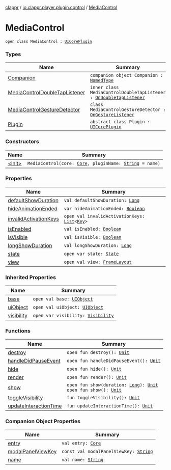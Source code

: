 [clappr](../../index.md) / [io.clappr.player.plugin.control](../index.md) / [MediaControl](./index.md)

# MediaControl

`open class MediaControl : `[`UICorePlugin`](../../io.clappr.player.plugin.core/-u-i-core-plugin/index.md)

### Types

| Name | Summary |
|---|---|
| [Companion](-companion/index.md) | `companion object Companion : `[`NamedType`](../../io.clappr.player.base/-named-type/index.md) |
| [MediaControlDoubleTapListener](-media-control-double-tap-listener/index.md) | `inner class MediaControlDoubleTapListener : `[`OnDoubleTapListener`](https://developer.android.com/reference/android/view/GestureDetector/OnDoubleTapListener.html) |
| [MediaControlGestureDetector](-media-control-gesture-detector/index.md) | `class MediaControlGestureDetector : `[`OnGestureListener`](https://developer.android.com/reference/android/view/GestureDetector/OnGestureListener.html) |
| [Plugin](-plugin/index.md) | `abstract class Plugin : `[`UICorePlugin`](../../io.clappr.player.plugin.core/-u-i-core-plugin/index.md) |

### Constructors

| Name | Summary |
|---|---|
| [&lt;init&gt;](-init-.md) | `MediaControl(core: `[`Core`](../../io.clappr.player.components/-core/index.md)`, pluginName: `[`String`](https://kotlinlang.org/api/latest/jvm/stdlib/kotlin/-string/index.html)` = name)` |

### Properties

| Name | Summary |
|---|---|
| [defaultShowDuration](default-show-duration.md) | `val defaultShowDuration: `[`Long`](https://kotlinlang.org/api/latest/jvm/stdlib/kotlin/-long/index.html) |
| [hideAnimationEnded](hide-animation-ended.md) | `var hideAnimationEnded: `[`Boolean`](https://kotlinlang.org/api/latest/jvm/stdlib/kotlin/-boolean/index.html) |
| [invalidActivationKeys](invalid-activation-keys.md) | `open val invalidActivationKeys: `[`List`](https://kotlinlang.org/api/latest/jvm/stdlib/kotlin.collections/-list/index.html)`<`[`Key`](../../io.clappr.player.base.keys/-key/index.md)`>` |
| [isEnabled](is-enabled.md) | `val isEnabled: `[`Boolean`](https://kotlinlang.org/api/latest/jvm/stdlib/kotlin/-boolean/index.html) |
| [isVisible](is-visible.md) | `val isVisible: `[`Boolean`](https://kotlinlang.org/api/latest/jvm/stdlib/kotlin/-boolean/index.html) |
| [longShowDuration](long-show-duration.md) | `val longShowDuration: `[`Long`](https://kotlinlang.org/api/latest/jvm/stdlib/kotlin/-long/index.html) |
| [state](state.md) | `open var state: `[`State`](../../io.clappr.player.plugin/-plugin/-state/index.md) |
| [view](view.md) | `open val view: `[`FrameLayout`](https://developer.android.com/reference/android/widget/FrameLayout.html) |

### Inherited Properties

| Name | Summary |
|---|---|
| [base](../../io.clappr.player.plugin.core/-u-i-core-plugin/base.md) | `open val base: `[`UIObject`](../../io.clappr.player.base/-u-i-object/index.md) |
| [uiObject](../../io.clappr.player.plugin.core/-u-i-core-plugin/ui-object.md) | `open val uiObject: `[`UIObject`](../../io.clappr.player.base/-u-i-object/index.md) |
| [visibility](../../io.clappr.player.plugin.core/-u-i-core-plugin/visibility.md) | `open var visibility: `[`Visibility`](../../io.clappr.player.plugin/-u-i-plugin/-visibility/index.md) |

### Functions

| Name | Summary |
|---|---|
| [destroy](destroy.md) | `open fun destroy(): `[`Unit`](https://kotlinlang.org/api/latest/jvm/stdlib/kotlin/-unit/index.html) |
| [handleDidPauseEvent](handle-did-pause-event.md) | `open fun handleDidPauseEvent(): `[`Unit`](https://kotlinlang.org/api/latest/jvm/stdlib/kotlin/-unit/index.html) |
| [hide](hide.md) | `open fun hide(): `[`Unit`](https://kotlinlang.org/api/latest/jvm/stdlib/kotlin/-unit/index.html) |
| [render](render.md) | `open fun render(): `[`Unit`](https://kotlinlang.org/api/latest/jvm/stdlib/kotlin/-unit/index.html) |
| [show](show.md) | `open fun show(duration: `[`Long`](https://kotlinlang.org/api/latest/jvm/stdlib/kotlin/-long/index.html)`): `[`Unit`](https://kotlinlang.org/api/latest/jvm/stdlib/kotlin/-unit/index.html)<br>`open fun show(): `[`Unit`](https://kotlinlang.org/api/latest/jvm/stdlib/kotlin/-unit/index.html) |
| [toggleVisibility](toggle-visibility.md) | `fun toggleVisibility(): `[`Unit`](https://kotlinlang.org/api/latest/jvm/stdlib/kotlin/-unit/index.html) |
| [updateInteractionTime](update-interaction-time.md) | `fun updateInteractionTime(): `[`Unit`](https://kotlinlang.org/api/latest/jvm/stdlib/kotlin/-unit/index.html) |

### Companion Object Properties

| Name | Summary |
|---|---|
| [entry](entry.md) | `val entry: `[`Core`](../../io.clappr.player.plugin/-plugin-entry/-core/index.md) |
| [modalPanelViewKey](modal-panel-view-key.md) | `const val modalPanelViewKey: `[`String`](https://kotlinlang.org/api/latest/jvm/stdlib/kotlin/-string/index.html) |
| [name](name.md) | `val name: `[`String`](https://kotlinlang.org/api/latest/jvm/stdlib/kotlin/-string/index.html) |
